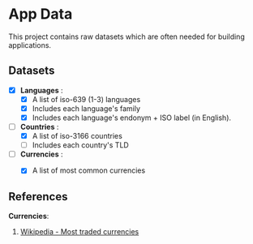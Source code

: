 # App Data

This project contains raw datasets which are often needed for building applications.

## Datasets

* [X] __Languages__ : 
  * [X] A list of iso-639 (1-3) languages
  * [X] Includes each language's family
  * [X] Includes each language's endonym + ISO label (in English).
* [ ] __Countries__ :
  * [X] A list of iso-3166 countries
  * [ ] Includes each country's TLD
* [ ] __Currencies__ :
  * [X] A list of most common currencies


## References

__Currencies__:
1. [Wikipedia - Most traded currencies](https://en.wikipedia.org/wiki/Template:Most_traded_currencies)